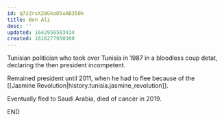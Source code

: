```yaml
---
id: q7zZrsX28GkoD5uAB350k
title: Ben Ali
desc: ''
updated: 1642956583434
created: 1616277950360
---
```


Tunisian politician who took over Tunisia in 1987 in a bloodless coup detat,
declaring the then president incompetent.

Remained president until 2011, when he had to flee because of the [[Jasmine Revolution|history.tunisia.jasmine_revolution]].

Eventually fled to Saudi Arabia, died of cancer in 2019.

END
